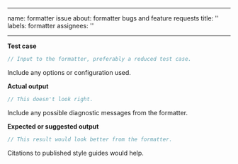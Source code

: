 --------------------------------------------------------------------------------

name: formatter issue about: formatter bugs and feature requests title: ''
labels: formatter assignees: ''

--------------------------------------------------------------------------------

**Test case**

```systemverilog
// Input to the formatter, preferably a reduced test case.
```

Include any options or configuration used.

**Actual output**

```systemverilog
// This doesn't look right.
```

Include any possible diagnostic messages from the formatter.

**Expected or suggested output**

```systemverilog
// This result would look better from the formatter.
```

Citations to published style guides would help.
